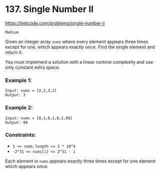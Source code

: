 # 137. Single Number II

https://leetcode.com/problems/single-number-ii

`Medium`

Given an integer array `nums` where every element appears three times except for one, which appears exactly once. Find the single element and return it.

You must implement a solution with a linear runtime complexity and use only constant extra space.

### Example 1:
```
Input: nums = [2,2,3,2]
Output: 3
```

### Example 2:
```
Input: nums = [0,1,0,1,0,1,99]
Output: 99
```

### Constraints:

* `1 <= nums.length <= 3 * 10^4`
* `-2^31 <= nums[i] <= 2^31 - 1`

Each element in `nums` appears exactly three times except for one element which appears once.